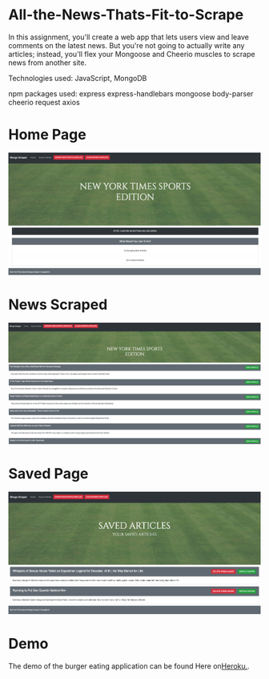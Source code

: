 # All-the-News-Thats-Fit-to-Scrape

In this assignment, you'll create a web app that lets users view and leave comments on the latest news. But you're not going to actually write any articles; instead, you'll flex your Mongoose and Cheerio muscles to scrape news from another site.

Technologies used: JavaScript, MongoDB

npm packages used: express express-handlebars mongoose body-parser cheerio request axios

# Home Page
![Screen shot](public/assets/images/homepage.png)

# News Scraped
![Screen shot](public/assets/images/newsscraped.png)

# Saved Page
![Screen shot](public/assets/images/savedpage.png)


# Demo
The demo of the burger eating application can be found Here on<a href="https://newsscrapernyt.herokuapp.com/">Heroku.</a>.
